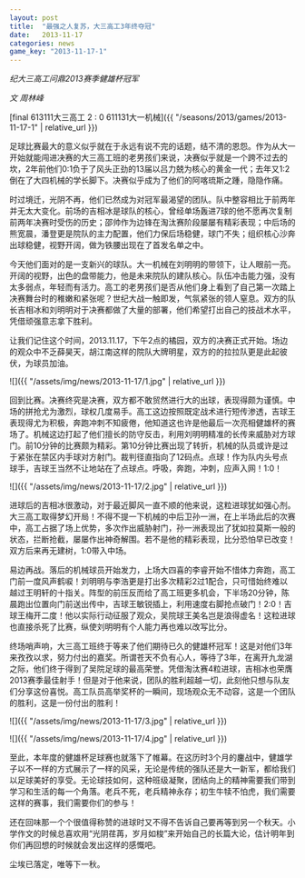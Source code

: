 ```yaml
---
layout: post
title:  "最强之人复苏，大三高工3年终夺冠"
date:   2013-11-17
categories: news
game_key: "2013-11-17-1"
---
```


*纪大三高工问鼎2013赛季健雄杯冠军*

*文 周林峰*

[final 613111大三高工  2 : 0  611131大一机械]({{ "/seasons/2013/games/2013-11-17-1" | relative_url }})

足球比赛最大的意义似乎就在于永远有说不完的话题，结不清的恩怨。作为从大一开始就能闯进决赛的大三高工班的老男孩们来说，决赛似乎就是一个跨不过去的坎，2年前他们0:1负于了风头正劲的13届以吕力兢为核心的黄金一代；去年又1:2倒在了大四机械的学长脚下。决赛似乎成为了他们的阿喀琉斯之踵，隐隐作痛。

时过境迁，光阴不再，他们已然成为对冠军最渴望的团队。队中整容相比于前两年并无太大变化。前场的吉相冰是球队的核心，曾经单场轰进7球的他不愿再次复制前两年决赛时受伤的历史；邵帅作为边锋在淘汰赛阶段屡屡有精彩表现；中后场的熊宽晨，潘登更是院队的主力配置，他们力保后场稳健，球门不失；组织核心沙奔出球稳健，视野开阔，做为铁腰出现在了首发名单之中。

今天他们面对的是一支新兴的球队。大一机械在刘明明的带领下，让人眼前一亮。开阔的视野，出色的盘带能力，他是未来院队的建队核心。队伍冲击能力强，没有太多弱点，年轻而有活力。高工的老男孩们是否从他们身上看到了自己第一次踏上决赛舞台时的稚嫩和紧张呢？世纪大战一触即发，气氛紧张的领人窒息。双方的队长吉相冰和刘明明对于决赛都做了大量的部署，他们希望打出自己的技战术水平，凭借顽强意志拿下胜利。

让我们记住这个时间，2013.11.17，下午2点的橘园，双方的决赛正式开始。场边的观众中不乏薛昊天，胡江南这样的院队大牌明星，双方的的拉拉队更是此起彼伏，为球员加油。

![]({{ "/assets/img/news/2013-11-17/1.jpg" | relative_url }})

回到比赛。决赛终究是决赛，双方都不敢贸然进行大的出球，表现得颇为谨慎。中场的拼抢尤为激烈，球权几度易手。高工这边按照既定战术进行短传渗透，吉球王表现得尤为积极，奔跑冲刺不知疲倦，他知道这也许是他最后一次亮相健雄杯的赛场了。机械这边打起了他们擅长的防守反击，利用刘明明精准的长传来威胁对方球门。前10分钟的比赛颇为精彩。第10分钟比赛出现了转折，机械的队员或许是过于紧张在禁区内手球对方射门。裁判径直指向了12码点。点球！作为队内头号点球手，吉球王当然不让地站在了点球点。呼吸，奔跑，冲刺，应声入网！1:0！

![]({{ "/assets/img/news/2013-11-17/2.jpg" | relative_url }})

进球后的吉相冰很激动，对于最近脚风一直不顺的他来说，这粒进球犹如强心剂。大三高工取得梦幻开局！不得不提一下机械的中后卫孙一洲，在上半场此后的次赛中，高工占据了场上优势，多次作出威胁射门，孙一洲表现出了犹如拉莫斯一般的状态，拦断抢截，屡屡作出神奇解围。若不是他的精彩表现，比分恐怕早已改变！双方后来再无建树，1:0带入中场。

易边再战。落后的机械球员开始发力，上场大四喜的李睿开始不惜体力奔跑，高工门前一度风声鹤唳！刘明明与李浩更是打出多次精彩2过1配合，只可惜始终难以越过王明轩的十指关。阵型的前压反而给了高工班更多机会，下半场20分钟，陈晨跑出位置向门前送出传中，吉球王敏锐插上，利用速度右脚抢点破门！2:0！吉球王梅开二度！他以实际行动征服了观众，吴院球王美名岂是浪得虚名！这粒进球也直接杀死了比赛，纵使刘明明有个人能力再也难以改写比分。

终场哨声响，大三高工班终于等来了他们期待已久的健雄杯冠军！这是对他们3年来孜孜以求，努力付出的嘉奖。所谓苍天不负有心人，等待了3年，在离开九龙湖之际，他们终于得到了吴院足球的最高荣誉。凭借淘汰赛4粒进球，吉相冰也荣膺2013赛季最佳射手！但是对于他来说，团队的胜利超越一切，此刻他只想与队友们分享这份喜悦。高工队员高举奖杯的一瞬间，现场观众无不动容，这是一个团队的胜利，这是一份付出的胜利！

![]({{ "/assets/img/news/2013-11-17/3.jpg" | relative_url }})

![]({{ "/assets/img/news/2013-11-17/4.jpg" | relative_url }})

至此，本年度的健雄杯足球赛也就落下了帷幕。在这历时3个月的鏖战中，健雄学子以不一样的方式展示了一样的风采，无论是传统的强队还是大一新军，都给我们以足球美好的享受。无论球技如何，这种班级凝聚，团结向上的精神需要我们带到学习和生活的每一个角落。老兵不死，老兵精神永存；初生牛犊不怕虎，我们需要这样的赛事，我们需要你们的参与！

还在回味那一个个很值得称赞的进球时又不得不告诉自己要再等到另一个秋天。小学作文的时候总喜欢用“光阴荏苒，岁月如梭”来开始自己的长篇大论，估计明年到你们再回想的时候就会发出这样的感慨吧。 

尘埃已落定，唯等下一秋。